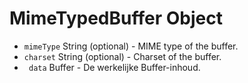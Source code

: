 # MimeTypedBuffer Object

* `mimeType` String (optional) - MIME type of the buffer.
* `charset` String (optional) - Charset of the buffer.
* ` data` Buffer - De werkelijke Buffer-inhoud.
